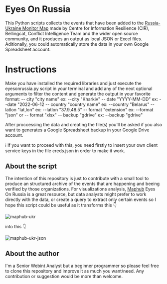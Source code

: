 # Eyes On Russia
This Python scripts collects the events that have been added to the [Russia-Ukraine Monitor Map](https://eyesonrussia.org/) made by Centre for Information Resilience (CIR), Bellingcat, Conflict Intelligence Team  and the wider open source community, and it produces an output as local JSON or Excel files. Aditionally, you could automatically store the data in your own Google Spreadsheet account.  

# Instructions
Make you have installed the required libraries and just execute the eyesonrussia.py script in your terminal and add any of the next optional arguments to filter the content and generate the output in your favorite format:
-- city "city name" ex: --city "Kharkiv"
-- date "YYYY-MM-DD" ex: --date "2022-06-12
-- country "country name" ex: --country "Belarus"
-- latlon "lat,lon" ex: --latlon "37.9,48.5"
-- format "extension" ex: --format "json" or -- format "xlsx"
-- backup "gdrive" ex: --backup "gdrive"

After proccessing the data and creating the file(s) you'll be asked if you also want to generates a Google Spreadsheet backup in your Google Drive account. 

ℹ️ If you want to proceed with this, you need firstly to insert your own client service keys in the file creds.json in order to make it work. 

## About the script
The intention of this repository is just to contribute with a small tool to produce an structured archive of the events that are happening and beeing verified by those organizations. For visualizations analysis, [Maphub](https://maphub.net) Eyes On Russia is a great resource, but data analysts might prefer to work directly with the data, or create a query to extract only certain events so I hope this script could be useful as it transforms this 👇

![maphub-ukr](![image](https://github.com/aoc81/eyesonrussia/assets/94049092/60450a8f-b61a-49a0-a897-ef821196b0bb))

into this 👇

![maphub-ukr-json](![image](https://github.com/aoc81/eyesonrussia/assets/94049092/45077f76-193e-432a-88ff-5580ca7f2081))


## About the author
I'm a Senior Webint Analyst but a beginner programmer so please feel free to clone this repository and improve it as much you want/need. Any contribution or suggestion would be more than welcome.  
